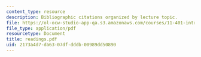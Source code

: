 ```yaml
---
content_type: resource
description: Bibliographic citations organized by lecture topic.
file: https://ol-ocw-studio-app-qa.s3.amazonaws.com/courses/11-401-introduction-to-housing-community-and-economic-development-fall-2003/2173a4d7da6307dfdddb00989dd50890_readings.pdf
file_type: application/pdf
resourcetype: Document
title: readings.pdf
uid: 2173a4d7-da63-07df-dddb-00989dd50890
---
```


